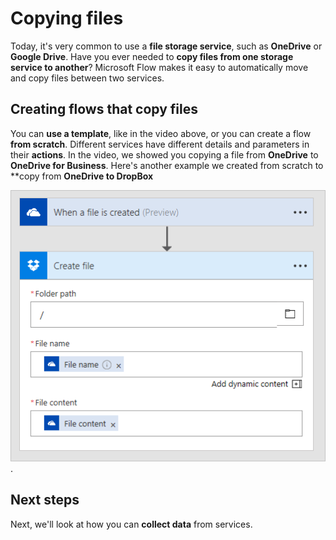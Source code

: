 <properties
   pageTitle="Copying Files with Microsoft Flow | Microsoft Flow"
   description="Learn how to use Microsoft Flow to copy files between services."
   services=""
   suite="flow"
   documentationCenter="na"
   authors="camsoper"
   manager="anneta"
   editor=""
   tags=""
   featuredVideoId="liL0IWNcRcc"
   courseDuration="4m"/>

<tags
   ms.service="flow"
   ms.devlang="na"
   ms.topic="get-started-article"
   ms.tgt_pltfrm="na"
   ms.workload="na"
   ms.date="11/22/2016"
   ms.author="casoper"/>

# Copying files

Today, it's very common to use a **file storage service**, such as **OneDrive** or **Google Drive**.  Have you ever needed to **copy files from one storage service to another**?  Microsoft Flow makes it easy to automatically move and copy files between two services.

## Creating flows that copy files

You can **use a template**, like in the video above, or you can create a flow **from scratch**.  Different services have different details and parameters in their **actions**.  In the video, we showed you copying a file from **OneDrive** to **OneDrive for Business**.  Here's another example we created from scratch to **copy from **OneDrive to DropBox**

![OneDrive to DropBox](./media/learning-copy-files/onedrive-to-dropbox.png).

## Next steps

Next, we'll look at how you can **collect data** from services.